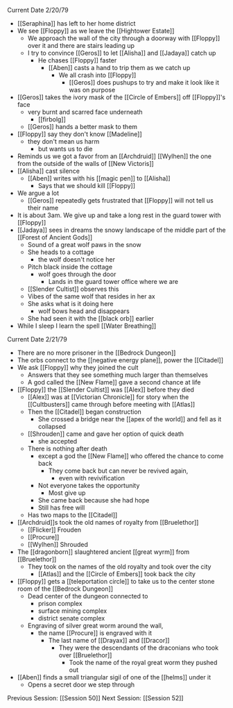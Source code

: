 Current Date 2/20/79

- [[Seraphina]] has left to her home district 
- We see [[Floppy]] as we leave the [[Hightower Estate]]
	- We approach the wall of the city through a doorway with [[Floppy]] over it and there are stairs leading up
	- I try to convince [[Geros]] to let [[Alisha]] and [[Jadaya]] catch up
		- He chases [[Floppy]] faster
			- [[Aben]] casts a hand to trip them as we catch up
				- We all crash into [[Floppy]] 
					- [[Geros]] does pushups to try and make it look like it was on purpose
- [[Geros]] takes the ivory mask of the [[Circle of Embers]] off [[Floppy]]'s face
	- very burnt and scarred face underneath 
		- [[firbolg]]
	- [[Geros]] hands a better mask to them
- [[Floppy]] say they don't know [[Madeline]]
	-  they don't mean us harm
		- but wants us to die
- Reminds us we got a favor from an [[Archdruid]] [[Wylhen]] the one from the outside of the walls of [[New Victoris]]
- [[Alisha]] cast silence
	- [[Aben]] writes with his [[magic pen]] to [[Alisha]]
		- Says that we should kill [[Floppy]] 
- We argue a lot
	- [[Geros]] repeatedly gets frustrated that [[Floppy]] will not tell us their name
- It is about 3am. We give up and take a long rest in the guard tower with [[Floppy]]
- [[Jadaya]] sees in dreams the snowy landscape of the middle part of the [[Forest of Ancient Gods]]
	- Sound of a great wolf paws in the snow
	- She heads to a cottage
		- the wolf doesn't notice her
	- Pitch black inside the cottage
		- wolf goes through the door
			- Lands in the guard tower office where we are
	- [[Slender Cultist]] observes this
	- Vibes of the same wolf that resides in her ax 
	- She asks what is it doing here
		- wolf bows head and disappears 
	- She had seen it with the [[black orb]] earlier
- While I sleep I learn the spell [[Water Breathing]]

 Current Date 2/21/79

- There are no more prisoner in the [[Bedrock Dungeon]]
- The orbs connect to the [[negative energy plane]], power the [[Citadel]]
- We ask [[Floppy]] why they joined the cult
	- Answers that they see something much larger than themselves
	- A god called the [[New Flame]] gave a second chance at life 
- [[Floppy]] the [[Slender Cultist]] was [[Alex]] before they died
	- [[Alex]] was at [[Victorian Chronicle]] for story when the [[Cultbusters]] came through before meeting with [[Atlas]]
	- Then the [[Citadel]] began construction 
		- She crossed a bridge near the [[apex of the world]] and fell as it collapsed
	- [[Shrouden]] came and gave her option of quick death
		- she accepted 
	- There is nothing after death 
		- except a god the [[New Flame]] who offered the chance to come back
			- They come back but can never be revived again, 
				- even with revivification
		- Not everyone takes the opportunity 
			- Most give up
		- She came back because she had hope
		- Still has free will 
	- Has two maps to the [[Citadel]]
- [[Archdruid]]s took the old names of royalty from [[Bruelethor]]
	- [[Flicker]] Frouden
	- [[Procure]]
	- [[Wylhen]] Shrouded
- The [[dragonborn]] slaughtered ancient [[great wyrm]] from [[Bruelethor]]
	- They took on the names of the old royalty and took over the city
		- [[Atlas]] and the [[Circle of Embers]] took back the city
- [[Floppy]] gets a [[teleportation circle]] to take us to the center stone room of the [[Bedrock Dungeon]]
	- Dead center of the dungeon connected to
		- prison complex
		- surface mining complex
		- district senate  complex
	- Engraving of silver great worm around the wall, 
		- the name [[Procure]] is engraved with it
			- The last name of [[Drayax]] and [[Dracor]]
				- They were the descendants of the draconians who took over [[Bruelethor]] 
					- Took the name of the royal great worm they pushed out
 - [[Aben]] finds a small triangular sigil of one of the [[helms]] under it
	- Opens a secret door we step through

Previous Session: [[Session 50]]
Next Session: [[Session 52]]